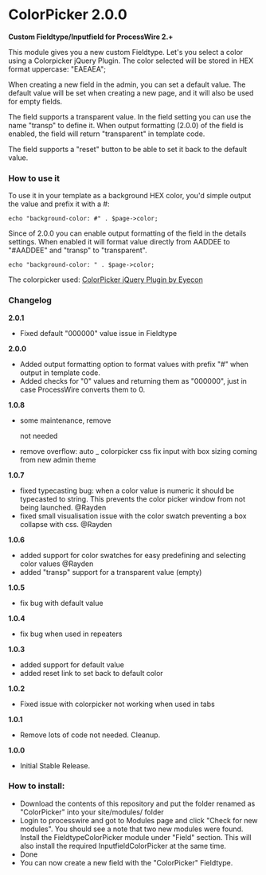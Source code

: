ColorPicker 2.0.0
=====================

**Custom Fieldtype/Inputfield for ProcessWire 2.+**

This module gives you a new custom Fieldtype. Let's you select a color using a Colorpicker jQuery Plugin. The color selected will be stored in HEX format uppercase: "EAEAEA";

When creating a new field in the admin, you can set a default value. The default value will be set when creating a new page, and it will also be used for empty fields.

The field supports a transparent value. In the field setting you can use the name "transp" to define it. When output formatting (2.0.0) of the field is enabled, the field will return "transparent" in template code.

The field supports a "reset" button to be able to set it back to the default value.

### How to use it

To use it in your template as a background HEX color, you'd simple output the value and prefix it with a #:

```
echo "background-color: #" . $page->color;
```

Since of 2.0.0 you can enable output formatting of the field in the details settings. When enabled it will format value directly from AADDEE to "#AADDEE" and "transp" to "transparent".

```
echo "background-color: " . $page->color;
```

The colorpicker used:
[ColorPicker jQuery Plugin by Eyecon](http://www.eyecon.ro/colorpicker/)

### Changelog

**2.0.1**

- Fixed default "000000" value issue in Fieldtype

**2.0.0**

- Added output formatting option to format values with prefix "#" when output in template code.
- Added checks for "0" values and returning them as "000000", just in case ProcessWire converts them to 0.

**1.0.8**

- some maintenance, remove <p> not needed
- remove overflow: auto
_ colorpicker css fix input with box sizing coming from new admin theme

**1.0.7**

- fixed typecasting bug: when a color value is numeric it should be
typecasted to string. This prevents the color picker window from not
being launched. @Rayden
- fixed small visualisation issue with the color swatch preventing a
box collapse with css. @Rayden

**1.0.6**

- added support for color swatches for easy predefining and selecting color values @Rayden
- added "transp" support for a transparent value (empty)

**1.0.5**

- fix bug with default value

**1.0.4**

- fix bug when used in repeaters

**1.0.3**

- added support for default value
- added reset link to set back to default color

**1.0.2**

- Fixed issue with colorpicker not working when used in tabs

**1.0.1**

- Remove lots of code not needed. Cleanup.

**1.0.0**

- Initial Stable Release.


### How to install:

- Download the contents of this repository and put the folder renamed as "ColorPicker" into your site/modules/ folder
- Login to processwire and got to Modules page and click "Check for new modules". You should see a note that two new modules were found. Install the FieldtypeColorPicker module under "Field" section. This will also install the required InputfieldColorPicker at the same time.
- Done
- You can now create a new field with the "ColorPicker" Fieldtype.



